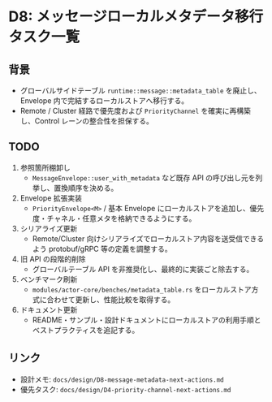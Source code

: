 # D8: メッセージローカルメタデータ移行タスク一覧

## 背景
- グローバルサイドテーブル `runtime::message::metadata_table` を廃止し、Envelope 内で完結するローカルストアへ移行する。
- Remote / Cluster 経路で優先度および `PriorityChannel` を確実に再構築し、Control レーンの整合性を担保する。

## TODO
1. 参照箇所棚卸し
   - `MessageEnvelope::user_with_metadata` など既存 API の呼び出し元を列挙し、置換順序を決める。
2. Envelope 拡張実装
   - `PriorityEnvelope<M>` / 基本 Envelope にローカルストアを追加し、優先度・チャネル・任意メタを格納できるようにする。
3. シリアライズ更新
   - Remote/Cluster 向けシリアライズでローカルストア内容を送受信できるよう protobuf/gRPC 等の定義を調整する。
4. 旧 API の段階的削除
   - グローバルテーブル API を非推奨化し、最終的に実装ごと除去する。
5. ベンチマーク刷新
   - `modules/actor-core/benches/metadata_table.rs` をローカルストア方式に合わせて更新し、性能比較を取得する。
6. ドキュメント更新
   - README・サンプル・設計ドキュメントにローカルストアの利用手順とベストプラクティスを追記する。

## リンク
- 設計メモ: `docs/design/D8-message-metadata-next-actions.md`
- 優先タスク: `docs/design/D4-priority-channel-next-actions.md`
